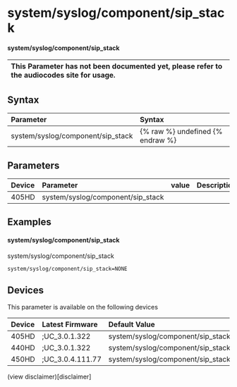 ﻿---
description: system/syslog/component/sip_stack
search:
    keywords: ['system','syslog','component','sip_stack']
---

# system/syslog/component/sip_stack

#### system/syslog/component/sip_stack


| This Parameter has not been documented yet, please refer to the audiocodes site for usage.  |
| :--- |

## Syntax
| Parameter | Syntax |
| :--- | :--- |
|system/syslog/component/sip_stack | {% raw %} undefined {% endraw %} |

## Parameters
|Device|Parameter|value|Description|
|:---|:---|:---|:---|
| 405HD | system/syslog/component/sip_stack |  |  |

## Examples
#### system/syslog/component/sip_stack

system/syslog/component/sip_stack

```
system/syslog/component/sip_stack=NONE
```

## Devices
This parameter is available on the following devices

| Device | Latest Firmware | Default Value |
|:---|:---|:---|
| 405HD | ;UC_3.0.1.322 | system/syslog/component/sip_stack=NONE 
| 440HD | ;UC_3.0.1.322 | system/syslog/component/sip_stack=NONE 
| 450HD | ;UC_3.0.4.111.77 | system/syslog/component/sip_stack=NONE 

(view disclaimer)[disclaimer]
